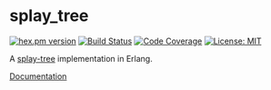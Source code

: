 splay_tree
==========

[![hex.pm version](https://img.shields.io/hexpm/v/splay_tree.svg)](https://hex.pm/packages/splay_tree)
[![Build Status](https://travis-ci.org/sile/splay_tree.svg?branch=master)](https://travis-ci.org/sile/splay_tree)
[![Code Coverage](https://codecov.io/gh/sile/splay_tree/branch/master/graph/badge.svg)](https://codecov.io/gh/sile/splay_tree/branch/master)
[![License: MIT](https://img.shields.io/badge/license-MIT-blue.svg)](LICENSE)

 A [splay-tree] implementation in Erlang.

[Documentation](https://hexdocs.pm/splay_tree/)

[splay-tree]: https://en.wikipedia.org/wiki/Splay_tree
